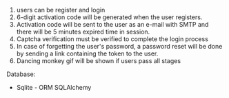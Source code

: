 

1. users can be register and login
2. 6-digit activation code will be generated when the user registers.
3. Activation code will be sent to the user as an e-mail with SMTP and there will be 5 minutes expired time in session.
3. Captcha verification must be verified to complete the login process
4. In case of forgetting the user's password, a password reset will be done by sending a link containing the token to the user.
5. Dancing monkey gif will be shown if users pass all stages

Database:
- Sqlite - ORM SQLAlchemy


